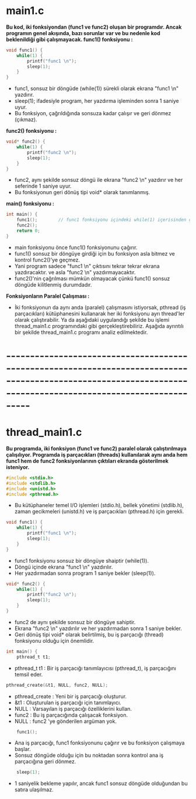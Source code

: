 # main1.c
**Bu kod, iki fonksiyondan (func1 ve func2) oluşan bir programdır. Ancak programın genel akışında, bazı sorunlar var ve bu nedenle kod beklenildiği gibi çalışmayacak.
func1() fonksiyonu :** 
```c
void func1() {
    while(1) {
        printf("func1 \n");
        sleep(1);
    }
}
```
* func1, sonsuz bir döngüde (while(1)) sürekli olarak ekrana "func1 \n" yazdırır.
* sleep(1); ifadesiyle program, her yazdırma işleminden sonra 1 saniye uyur.
* Bu fonksiyon, çağrıldığında sonsuza kadar çalışır ve geri dönmez (çıkmaz).

**func2() fonksiyonu :**
```c
void* func2() {
    while(1) {
        printf("func2 \n");
        sleep(1);
    }
}
```

* func2, aynı şekilde sonsuz döngü ile ekrana "func2 \n" yazdırır ve her seferinde 1 saniye uyur.
* Bu fonksiyonun geri dönüş tipi void* olarak tanımlanmış.

**main() fonksiyonu :**
```c
int main() {
    func1();        // func1 fonksiyonu içindeki while(1) içerisinden çıkamaz sadece ekrana func1 yazar.
    func2();
    return 0;
}
```

* main fonksiyonu önce func1() fonksiyonunu çağırır.
* func1() sonsuz bir döngüye girdiği için bu fonksiyon asla bitmez ve kontrol func2()'ye geçmez.
* Yani program sadece "func1 \n" çıktısını tekrar tekrar ekrana yazdıracaktır. ve asla "func2 \n" yazdırmayacaktır.
* func2()'nin çağrılması mümkün olmayacak çünkü func1() sonsuz döngüde kilitlenmiş durumdadır.

**Fonksiyonların Paralel Çalışması :**

* İki fonksiyonun da aynı anda (paralel) çalışmasını istiyorsak, pthread (iş parçacıkları) kütüphanesini kullanarak her iki fonksiyonu ayrı thread'ler olarak çalıştırabilir. Ya da aşağıdaki uygulandığı şekilde bu işlemi thread_main1.c programındaki gibi gerçekleştirebiliriz. Aşağıda ayrıntılı bir şekilde thread_main1.c programı analiz edilmektedir.


# -------------------------------------------------------------------------------------------------------------------------------------------------------------

# thread_main1.c
**Bu programda, iki fonksiyon (func1 ve func2) paralel olarak çalıştırılmaya çalışılıyor. Programda iş parçacıkları (threads) kullanılarak aynı anda hem func1 hem de func2 fonksiyonlarının çıktıları ekranda gösterilmek isteniyor.**
```c
#include <stdio.h>
#include <stdlib.h>
#include <unistd.h>
#include <pthread.h>
```
* Bu kütüphaneler temel I/O işlemleri (stdio.h), bellek yönetimi (stdlib.h), zaman gecikmeleri (unistd.h) ve iş parçacıkları (pthread.h) için gerekli.

```c
void func1() {
    while(1) {
        printf("func1 \n");
        sleep(1);
    }
}
```
* func1 fonksiyonu sonsuz bir döngüye shaiptir (while(1)).
* Döngü içinde ekrana "func1 \n" yazdırılır.
* Her yazdırmadan sonra program 1 saniye bekler (sleep(1)).

```c
void* func2() {
    while(1) {
        printf("func2 \n");
        sleep(1);
    }
}
```
* func2 de aynı şekilde sonsuz bir döngüye sahiptir.
* Ekrana "func2 \n" yazdırılır ve her yazdırmadan sonra 1 saniye bekler.
* Geri dönüş tipi void* olarak belirtilmiş, bu iş parçacığı (thread) fonksiyonu olduğu için önemlidir.

```c
int main() {
    pthread_t t1;
```
* pthread_t t1 : Bir iş parçacığı tanımlayıcısı (pthread_t), iş parçacığını temsil eder.

```c
pthread_create(&t1, NULL, func2, NULL);
```
* pthread_create : Yeni bir iş parçacığı oluşturur.
* &t1 : Oluşturulan iş parçacığı için tanımlayıcı.
* NULL : Varsayılan iş parçacığı özelliklerini kullan.
* func2 : Bu iş parçacığında çalışacak fonksiyon.
* NULL : func2 'ye gönderilen argüman yok.

```c
    func1();
```
* Ana iş parçacığı, func1 fonksiyonunu çağırır ve bu fonksiyon çalışmaya başlar.
* Sonsuz döngüde olduğu için bu noktadan sonra kontrol ana iş parçacığına geri dönmez.

```c
    sleep(1);
```
* 1 saniyelik bekleme yapılır, ancak func1 sonsuz döngüde olduğundan bu satıra ulaşılmaz.


